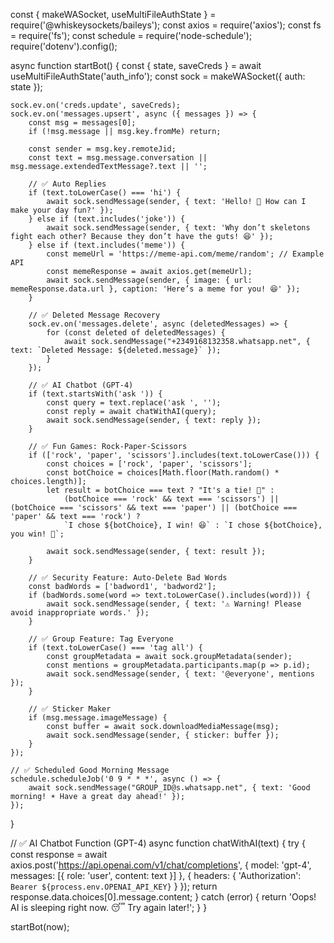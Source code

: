 const { makeWASocket, useMultiFileAuthState } = require('@whiskeysockets/baileys');
const axios = require('axios');
const fs = require('fs');
const schedule = require('node-schedule');
require('dotenv').config();

async function startBot() {
    const { state, saveCreds } = await useMultiFileAuthState('auth_info');
    const sock = makeWASocket({ auth: state });

    sock.ev.on('creds.update', saveCreds);
    sock.ev.on('messages.upsert', async ({ messages }) => {
        const msg = messages[0];
        if (!msg.message || msg.key.fromMe) return;

        const sender = msg.key.remoteJid;
        const text = msg.message.conversation || msg.message.extendedTextMessage?.text || '';

        // ✅ Auto Replies
        if (text.toLowerCase() === 'hi') {
            await sock.sendMessage(sender, { text: 'Hello! 🤖 How can I make your day fun?' });
        } else if (text.includes('joke')) {
            await sock.sendMessage(sender, { text: 'Why don’t skeletons fight each other? Because they don’t have the guts! 😆' });
        } else if (text.includes('meme')) {
            const memeUrl = 'https://meme-api.com/meme/random'; // Example API
            const memeResponse = await axios.get(memeUrl);
            await sock.sendMessage(sender, { image: { url: memeResponse.data.url }, caption: 'Here’s a meme for you! 😆' });
        }

        // ✅ Deleted Message Recovery
        sock.ev.on('messages.delete', async (deletedMessages) => {
            for (const deleted of deletedMessages) {
                await sock.sendMessage("+2349168132358.whatsapp.net", { text: `Deleted Message: ${deleted.message}` });
            }
        });

        // ✅ AI Chatbot (GPT-4)
        if (text.startsWith('ask ')) {
            const query = text.replace('ask ', '');
            const reply = await chatWithAI(query);
            await sock.sendMessage(sender, { text: reply });
        }

        // ✅ Fun Games: Rock-Paper-Scissors
        if (['rock', 'paper', 'scissors'].includes(text.toLowerCase())) {
            const choices = ['rock', 'paper', 'scissors'];
            const botChoice = choices[Math.floor(Math.random() * choices.length)];
            let result = botChoice === text ? "It's a tie! 🤝" :
                (botChoice === 'rock' && text === 'scissors') || (botChoice === 'scissors' && text === 'paper') || (botChoice === 'paper' && text === 'rock') ?
                `I chose ${botChoice}, I win! 😆` : `I chose ${botChoice}, you win! 🎉`;

            await sock.sendMessage(sender, { text: result });
        }

        // ✅ Security Feature: Auto-Delete Bad Words
        const badWords = ['badword1', 'badword2'];
        if (badWords.some(word => text.toLowerCase().includes(word))) {
            await sock.sendMessage(sender, { text: '⚠️ Warning! Please avoid inappropriate words.' });
        }

        // ✅ Group Feature: Tag Everyone
        if (text.toLowerCase() === 'tag all') {
            const groupMetadata = await sock.groupMetadata(sender);
            const mentions = groupMetadata.participants.map(p => p.id);
            await sock.sendMessage(sender, { text: '@everyone', mentions });
        }

        // ✅ Sticker Maker
        if (msg.message.imageMessage) {
            const buffer = await sock.downloadMediaMessage(msg);
            await sock.sendMessage(sender, { sticker: buffer });
        }
    });

    // ✅ Scheduled Good Morning Message
    schedule.scheduleJob('0 9 * * *', async () => {
        await sock.sendMessage("GROUP_ID@s.whatsapp.net", { text: 'Good morning! ☀️ Have a great day ahead!' });
    });
}

// ✅ AI Chatbot Function (GPT-4)
async function chatWithAI(text) {
    try {
        const response = await axios.post('https://api.openai.com/v1/chat/completions', {
            model: 'gpt-4',
            messages: [{ role: 'user', content: text }]
        }, {
            headers: { 'Authorization': `Bearer ${process.env.OPENAI_API_KEY}` }
        });
        return response.data.choices[0].message.content;
    } catch (error) {
        return 'Oops! AI is sleeping right now. 😴 Try again later!';
    }
}

startBot(now);
